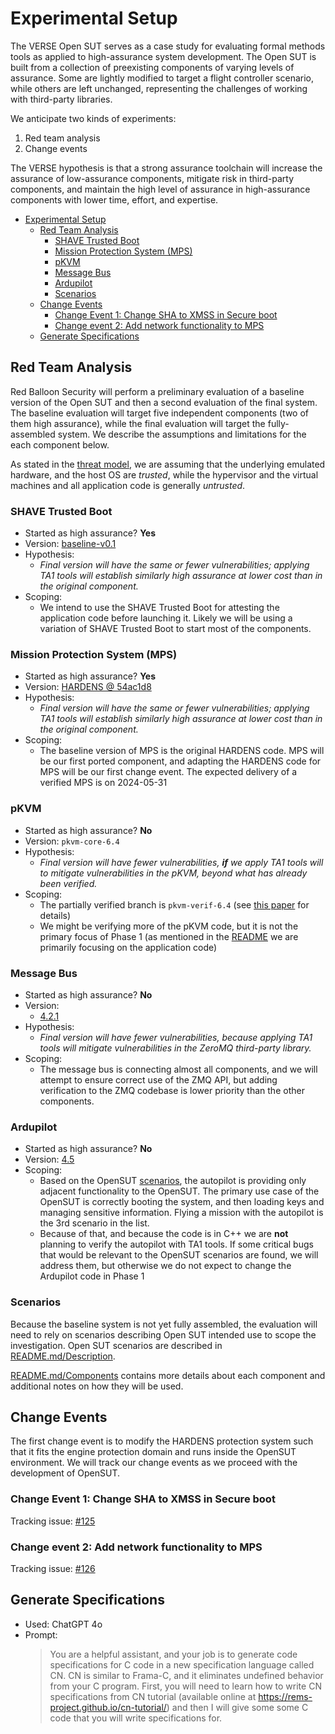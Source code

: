 # Experimental Setup

The VERSE Open SUT serves as a case study for evaluating formal methods tools as
applied to high-assurance system development. The Open SUT is built from a
collection of preexisting components of varying levels of assurance. Some are
lightly modified to target a flight controller scenario, while others are left
unchanged, representing the challenges of working with third-party libraries.

We anticipate two kinds of experiments:

1. Red team analysis
1. Change events

The VERSE hypothesis is that a strong assurance toolchain will increase the
assurance of low-assurance components, mitigate risk in third-party components,
and maintain the high level of assurance in high-assurance components with lower
time, effort, and expertise.

- [Experimental Setup](#experimental-setup)
  - [Red Team Analysis](#red-team-analysis)
    - [SHAVE Trusted Boot](#shave-trusted-boot)
    - [Mission Protection System (MPS)](#mission-protection-system-mps)
    - [pKVM](#pkvm)
    - [Message Bus](#message-bus)
    - [Ardupilot](#ardupilot)
    - [Scenarios](#scenarios)
  - [Change Events](#change-events)
    - [Change Event 1: Change SHA to XMSS in Secure boot](#change-event-1-change-sha-to-xmss-in-secure-boot)
    - [Change event 2: Add network functionality to MPS](#change-event-2-add-network-functionality-to-mps)
  - [Generate Specifications](#generate-specifications)


## Red Team Analysis

Red Balloon Security will perform a preliminary evaluation of a baseline version
of the Open SUT and then a second evaluation of the final system. The baseline
evaluation will target five independent components (two of them high assurance), while the final evaluation
will target the fully-assembled system. We describe the assumptions and limitations for the each component below.

As stated in the [threat model](../README.md#threat-model), we are assuming that the underlying emulated hardware, and the host OS are *trusted*, while the hypervisor and the virtual machines and all application code is generally *untrusted*.


### SHAVE Trusted Boot

* Started as high assurance? **Yes**
* Version: [baseline-v0.1](https://github.com/GaloisInc/VERSE-OpenSUT/tree/262cd7b435ac97bd00d647a5b53e50a5d61b6f7b/components/platform_crypto/shave_trusted_boot)
* Hypothesis:
  * *Final version will have the same or fewer vulnerabilities; applying TA1 tools will establish similarly high assurance at lower cost than in the original component.*
* Scoping:
  * We intend to use the SHAVE Trusted Boot for attesting the application code before launching it. Likely we will be using a variation of SHAVE Trusted Boot to start most of the components.

### Mission Protection System (MPS)

* Started as high assurance? **Yes**
* Version: [HARDENS @ 54ac1d8](../components/mission_protection_system/HARDENS/)
* Hypothesis:
  * *Final version will have the same or fewer vulnerabilities; applying TA1 tools will establish similarly high assurance at lower cost than in the original component.*
* Scoping:
  * The baseline version of MPS is the original HARDENS code. MPS will be our first ported component, and adapting the HARDENS code for MPS will be our first change event. The expected delivery of a verified MPS is on 2024-05-31

### pKVM

* Started as high assurance? **No**
* Version: `pkvm-core-6.4`
* Hypothesis:
  * *Final version will have fewer vulnerabilities, **if** we apply TA1 tools will to mitigate vulnerabilities in the pKVM, beyond what has already been verified.*
* Scoping:
  * The partially verified branch is `pkvm-verif-6.4` (see [this paper](https://dl.acm.org/doi/pdf/10.1145/3571194) for details)
  * We might be verifying more of the pKVM code, but it is not the primary focus of Phase 1 (as mentioned in the [README](../README.md) we are primarily focusing on the application code)

### Message Bus

* Started as high assurance? **No**
* Version:
  * [4.2.1](../components/message_bus/czmq/)
* Hypothesis:
  * *Final version will have fewer vulnerabilities, because applying TA1 tools will mitigate vulnerabilities in the ZeroMQ third-party library.*
* Scoping:
  * The message bus is connecting almost all components, and we will attempt to ensure correct use of the ZMQ API, but adding verification to the ZMQ codebase is lower priority than the other components.

### Ardupilot

* Started as high assurance? **No**
* Version: [4.5](../components/autopilot/ardupilot/)
* Scoping:
  * Based on the OpenSUT [scenarios](../README.md#description), the autopilot is providing only adjacent functionality to the OpenSUT. The primary use case of the OpenSUT is correctly booting the system, and then loading keys and managing sensitive information. Flying a mission with the autopilot is the 3rd scenario in the list.
  * Because of that, and because the code is in C++ we are **not** planning to verify the autopilot with TA1 tools. If some critical bugs that would be relevant to the OpenSUT scenarios are found, we will address them, but otherwise we do not expect to change the Ardupilot code in Phase 1




### Scenarios

Because the baseline system is not yet fully assembled, the evaluation will need
to rely on scenarios describing Open SUT intended use to scope the
investigation. Open SUT scenarios are described in
[README.md/Description](../README.md#description).

[README.md/Components](../README.md#components) contains more details about each
component and additional notes on how they will be used.

## Change Events

The first change event is to modify the HARDENS protection system such that it fits the engine protection domain and runs inside the OpenSUT environment. We will track our change events as we proceed with the development of OpenSUT.

### Change Event 1: Change SHA to XMSS in Secure boot

Tracking issue: [#125](https://github.com/GaloisInc/VERSE-OpenSUT/issues/125)

### Change event 2: Add network functionality to MPS

Tracking issue: [#126](https://github.com/GaloisInc/VERSE-OpenSUT/issues/126)


## Generate Specifications

* Used: ChatGPT 4o
* Prompt:
    > You are a helpful assistant, and your job is to generate code specifications for C code in a new specification language called CN. CN is similar to Frama-C, and it eliminates undefined behavior from your C program. First, you will need to learn how to write CN specifications from CN tutorial (available online at https://rems-project.github.io/cn-tutorial/) and then I will give some some C code that you will write specifications for.